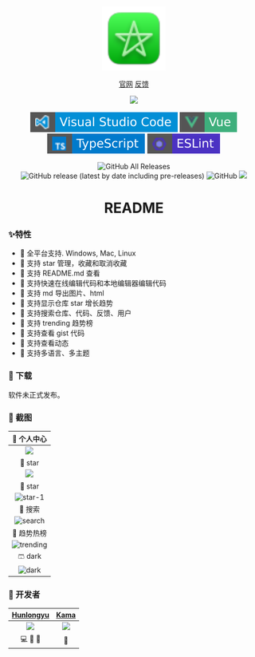 <p align="center">
	<img width="128" src="/build/icons/64x64.png" >
</p>
<p align="center">
	<a href="https://hunlongyu.github.io/readme_home/" target="_blank">官网</a>
	<a href="https://github.com/Hunlongyu/ReadMe/issues" target="_blank">反馈</a>
</p>
<p align="center">
	<img src="https://forthebadge.com/images/badges/built-with-love.svg">
<p>
<p align="center">
<img src="https://github.com/aleen42/badges/raw/master/src/visual_studio_code_flat_square.svg?sanitize=true">
<img src="https://github.com/aleen42/badges/raw/master/src/vue_flat_square.svg?sanitize=true">
<img src="https://github.com/aleen42/badges/raw/master/src/typescript_flat_square.svg?sanitize=true">
<img src="https://github.com/aleen42/badges/raw/master/src/eslint_flat_square.svg?sanitize=true">
</p>
<p align="center">
<img alt="GitHub All Releases" src="https://img.shields.io/github/downloads/Hunlongyu/ReadMe/total?style=for-the-badge">
<img alt="GitHub release (latest by date including pre-releases)" src="https://img.shields.io/github/v/release/Hunlongyu/ReadMe?include_prereleases&style=for-the-badge">
<img alt="GitHub" src="https://img.shields.io/github/license/Hunlongyu/ReadMe?style=for-the-badge">
<img src="https://img.shields.io/github/workflow/status/Hunlongyu/ReadMe/release-build?style=for-the-badge">
<p>


<h1 align="center">README</h1>



### ✨特性

- 🍕 全平台支持. Windows, Mac, Linux
- 🍥 支持 star 管理，收藏和取消收藏
- 🍔 支持 README.md 查看
- 🍟 支持快速在线编辑代码和本地编辑器编辑代码
- 🌭 支持 md 导出图片、html
- 🍿 支持显示仓库 star 增长趋势
- 🥙 支持搜索仓库、代码、反馈、用户
- 🥪 支持 trending 趋势榜
- 🌮 支持查看 gist 代码
- 🍣 支持查看动态
- 🍤 支持多语言、多主题

### 🌴 下载

软件未正式发布。

<!-- - 🎃 [官网](https://github.com/Hunlongyu/ReadMe/releases)
- 🎭 [阿里网盘]() -->

### 🎨 截图

|                          🥼 个人中心                          |
| :----------------------------------------------------------: |
|    ![](https://i.loli.net/2021/09/07/nSVtbhTUcf8edPW.png)    |
|                            🧥 star                            |
|    ![](https://i.loli.net/2021/09/07/xwUrslWp2jVRf83.png)    |
|                            👔 star                            |
| ![star-1](https://i.loli.net/2021/09/07/y6GcDUKgxofPkqI.png) |
|                            👕 搜索                            |
| ![search](https://i.loli.net/2021/09/07/VmclLDMPz5ZU9jI.png) |
|                          👖 趋势热榜                          |
| ![trending](https://i.loli.net/2021/09/07/jY4rZMIw5RGdugn.png) |
|                            🩳 dark                            |
|  ![dark](https://i.loli.net/2021/09/07/abkzW2p8I9qLyNO.png)  |

### 🍭 开发者

|          [Hunlongyu](https://github.com/Hunlongyu)           |              [Kama](https://macosicons.com/u/Kama)              |
| :----------------------------------------------------------: | :----------------------------------------------------------: |
| <img width="120" src="https://avatars2.githubusercontent.com/u/15273630?s=460&u=48cf3299e2a842c0252233d8be42ef4c5d792138&v=4"/> | <img width="120" src="https://avatars.githubusercontent.com/u/54350573?v=4"/> |
|                            💻 🎨 🐛                             |                              🎨                               |

